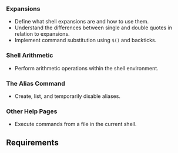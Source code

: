 
### Expansions
- Define what shell expansions are and how to use them.
- Understand the differences between single and double quotes in relation to expansions.
- Implement command substitution using `$()` and backticks.

### Shell Arithmetic
- Perform arithmetic operations within the shell environment.

### The Alias Command
- Create, list, and temporarily disable aliases.

### Other Help Pages
- Execute commands from a file in the current shell.

## Requirements

